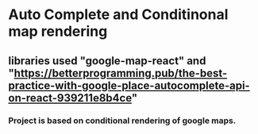 # Auto Complete and Conditinonal map rendering

## libraries used "google-map-react" and "https://betterprogramming.pub/the-best-practice-with-google-place-autocomplete-api-on-react-939211e8b4ce"

### Project is based on conditional rendering of google maps.
